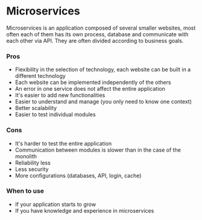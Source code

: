 # Microservices

Microservices is an application composed of several smaller websites, most often each of them has its own process, database and communicate with each other via API. They are often divided according to business goals.

### Pros
- Flexibility in the selection of technology, each website can be built in a different technology
- Each website can be implemented independently of the others
- An error in one service does not affect the entire application
- It's easier to add new functionalities
- Easier to understand and manage (you only need to know one context)
- Better scalability
- Easier to test individual modules

### Cons
- It's harder to test the entire application
- Communication between modules is slower than in the case of the monolith
- Reliability less
- Less security
- More configurations (databases, API, login, cache)

### When to use
- If your application starts to grow 
- If you have knowledge and experience in microservices
